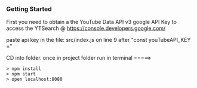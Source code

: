### Getting Started

First you need to obtain a the YouTube Data API v3 google API Key to access the YTSearch
@ https://console.developers.google.com/


paste api key in the file: src/index.js on line 9  after "const youTubeAPI_KEY ="

CD into folder. once in project folder run in terminal =====>
```
> npm install
> npm start
> open localhost:8080
```
